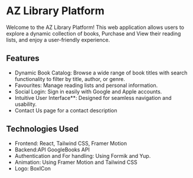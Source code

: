 # AZ Library Platform

Welcome to the AZ Library Platform! This web application allows users to explore a dynamic collection of books, Purchase and View their reading lists, and enjoy a user-friendly experience.

## Features

- Dynamic Book Catalog: Browse a wide range of book titles with search functionality to filter by title, author, or genre.
- Favourites: Manage reading lists and personal information.
- Social Login: Sign in easily with Google and Apple accounts.
- Intuitive User Interface**: Designed for seamless navigation and usability.
- Contact Us page for a contact description

## Technologies Used

- Frontend: React, Tailwind CSS, Framer Motion
- Backend:API GoogleBooks API
- Authentication and For handling: Using Formik and Yup. 
- Animation: Using Framer Motion and Tailwind CSS
- Logo: BoxICon 
